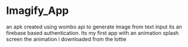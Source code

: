 # Imagify_App
an apk created using wombo api to generate image from text input
its an firebase based authentication.
Its my first app with an animation splash screen the animation i downloaded from the lottie
